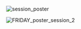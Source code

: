 ![session_poster](https://user-images.githubusercontent.com/123922187/218823338-33e34ea3-9469-4667-8de8-ba8e5721fa7d.png)

![FRIDAY_poster_session_2](https://user-images.githubusercontent.com/123922187/215549120-0d7ba4e7-bdec-4c06-bb4d-d7d95d39c214.jpg)
